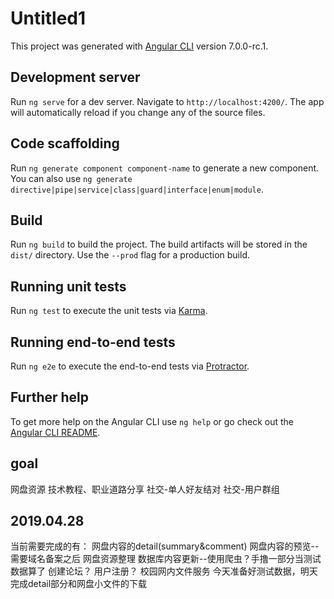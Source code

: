 # Untitled1

This project was generated with [Angular CLI](https://github.com/angular/angular-cli) version 7.0.0-rc.1.

## Development server

Run `ng serve` for a dev server. Navigate to `http://localhost:4200/`. The app will automatically reload if you change any of the source files.

## Code scaffolding

Run `ng generate component component-name` to generate a new component. You can also use `ng generate directive|pipe|service|class|guard|interface|enum|module`.

## Build

Run `ng build` to build the project. The build artifacts will be stored in the `dist/` directory. Use the `--prod` flag for a production build.

## Running unit tests

Run `ng test` to execute the unit tests via [Karma](https://karma-runner.github.io).

## Running end-to-end tests

Run `ng e2e` to execute the end-to-end tests via [Protractor](http://www.protractortest.org/).

## Further help

To get more help on the Angular CLI use `ng help` or go check out the [Angular CLI README](https://github.com/angular/angular-cli/blob/master/README.md).

## goal
网盘资源
技术教程、职业道路分享
社交-单人好友结对
社交-用户群组

## 2019.04.28
当前需要完成的有：
网盘内容的detail(summary&comment)
网盘内容的预览--需要域名备案之后
网盘资源整理
数据库内容更新--使用爬虫？手撸一部分当测试数据算了
创建论坛？
用户注册？
校园网内文件服务
今天准备好测试数据，明天完成detail部分和网盘小文件的下载

